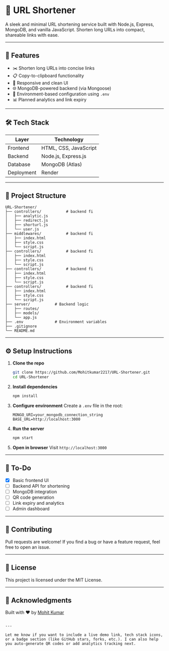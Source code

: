 
# 🔗 URL Shortener

A sleek and minimal URL shortening service built with Node.js, Express, MongoDB, and vanilla JavaScript. Shorten long URLs into compact, shareable links with ease.

<!-- ![Screenshot](https://your-screenshot-link-if-any.png) -->

---

## 🚀 Features

- ✂️ Shorten long URLs into concise links
- 📋 Copy-to-clipboard functionality
- 📱 Responsive and clean UI
- 🌐 MongoDB-powered backend (via Mongoose)
- 🔐 Environment-based configuration using `.env`
- 📊 Planned analytics and link expiry

---

## 🛠️ Tech Stack

| Layer       | Technology            |
|------------|------------------------|
| Frontend   | HTML, CSS, JavaScript  |
| Backend    | Node.js, Express.js    |
| Database   | MongoDB (Atlas)        |
| Deployment | Render                 |

---

## 📁 Project Structure

```
URL-Shortener/
├── controllers/           # backend fi
│   ├── analytic.js
│   ├── redirect.js
│   ├── shorturl.js
│   └── user.js
├── middlewares/           # backend fi
│   ├── index.html
│   ├── style.css
│   └── script.js
├── controllers/           # backend fi
│   ├── index.html
│   ├── style.css
│   └── script.js
├── controllers/           # backend fi
│   ├── index.html
│   ├── style.css
│   └── script.js
├── controllers/           # backend fi
│   ├── index.html
│   ├── style.css
│   └── script.js
├── server/           # Backend logic
│   ├── routes/
│   ├── models/
│   └── app.js
├── .env              # Environment variables
├── .gitignore
└── README.md
```

---

## ⚙️ Setup Instructions

1. **Clone the repo**
   ```bash
   git clone https://github.com/Mohitkumar2217/URL-Shortener.git
   cd URL-Shortener
   ```

2. **Install dependencies**
   ```bash
   npm install
   ```

3. **Configure environment**
   Create a `.env` file in the root:
   ```env
   MONGO_URI=your_mongodb_connection_string
   BASE_URL=http://localhost:3000
   ```

4. **Run the server**
   ```bash
   npm start
   ```

5. **Open in browser**
   Visit `http://localhost:3000`

---

## 📌 To-Do

- [x] Basic frontend UI
- [ ] Backend API for shortening
- [ ] MongoDB integration
- [ ] QR code generation
- [ ] Link expiry and analytics
- [ ] Admin dashboard

---

## 🤝 Contributing

Pull requests are welcome! If you find a bug or have a feature request, feel free to open an issue.

---

## 📄 License

This project is licensed under the MIT License.

---

## 🙌 Acknowledgments

Built with ❤️ by [Mohit Kumar](https://github.com/Mohitkumar2217)
```

---

Let me know if you want to include a live demo link, tech stack icons, or a badge section (like GitHub stars, forks, etc.). I can also help you auto-generate QR codes or add analytics tracking next.
